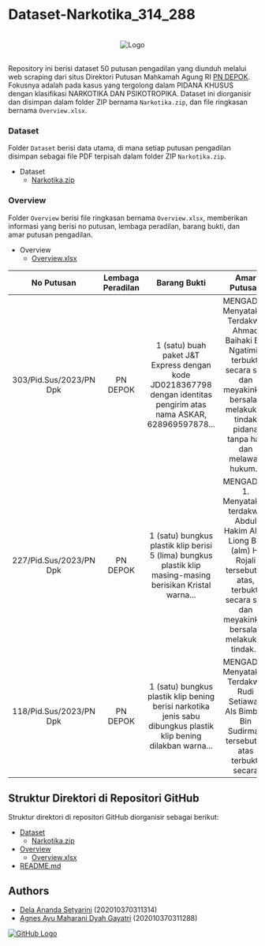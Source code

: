 # Dataset-Narkotika_314_288

<br>

<div align="center">
  <img src="https://putusan3.mahkamahagung.go.id/public/frontend/images/logo.png" alt="Logo">
</div>

<br>

Repository ini berisi dataset 50 putusan pengadilan yang diunduh melalui web scraping dari situs Direktori Putusan Mahkamah Agung RI [PN DEPOK](https://putusan3.mahkamahagung.go.id/search.html?q=&court=477292PN34++++++++++++++++++++++&t_reg=&t_upl=&t_pr=&jenis_doc=putusan&jd=AMAR_LAINNYA&tp=0&cat=3c40e48bbab311301a21c445b3c7fe57). Fokusnya adalah pada kasus yang tergolong dalam PIDANA KHUSUS dengan klasifikasi NARKOTIKA DAN PSIKOTROPIKA. Dataset ini diorganisir dan disimpan dalam folder ZIP bernama `Narkotika.zip`, dan file ringkasan bernama `Overview.xlsx`.

### **Dataset**

Folder `Dataset` berisi data utama, di mana setiap putusan pengadilan disimpan sebagai file PDF terpisah dalam folder ZIP `Narkotika.zip`.

- Dataset
  - [Narkotika.zip](https://github.com/delananda30/Dataset-Putusan-Pidana-Khusus/tree/main/Dataset) 

### **Overview**

Folder `Overview` berisi file ringkasan bernama `Overview.xlsx`, memberikan informasi yang berisi no putusan, lembaga peradilan, barang bukti, dan amar putusan pengadilan.

- Overview
  - [Overview.xlsx](https://github.com/delananda30/Dataset-Putusan-Pidana-Khusus/blob/main/Overview/Overview.xlsx)


| No Putusan              | Lembaga Peradilan | Barang Bukti                          | Amar Putusan                             |
| :----------------------: | :----------------: | :-----------------------------------: | :--------------------------------------: |
| 303/Pid.Sus/2023/PN Dpk | PN DEPOK           | 1 (satu) buah paket J&T Express dengan kode JD0218367798 dengan identitas pengirim atas nama ASKAR, 628969597878...   | MENGADILI: Menyatakan Terdakwa Ahmad Baihaki Bin Ngatimin terbukti secara sah dan meyakinkan bersalah melakukan tindak pidana tanpa hak dan melawan hukum... |
| 227/Pid.Sus/2023/PN Dpk | PN DEPOK           | 1 (satu) bungkus plastik klip berisi 5 (lima) bungkus plastik klip masing-masing berisikan Kristal warna... | MENGADILI: 1. Menyatakan terdakwa Abdul Hakim Alias Liong Bin (alm) H. Rojali tersebut di atas, terbukti secara sah dan meyakinkan bersalah melakukan tindak...       |
| 118/Pid.Sus/2023/PN Dpk | PN DEPOK           | 1 (satu) bungkus plastik klip bening berisi narkotika jenis sabu dibungkus plastik klip bening dilakban warna... | MENGADILI: Menyatakan Terdakwa Rudi Setiawan Als Bimbim Bin Sudirman tersebut di atas terbukti secara



## **Struktur Direktori di Repositori GitHub**

Struktur direktori di repositori GitHub diorganisir sebagai berikut:

- [Dataset](https://github.com/delananda30/Dataset-Putusan-Pidana-Khusus/tree/main/Dataset)
  - [Narkotika.zip](https://github.com/delananda30/Dataset-Putusan-Pidana-Khusus/tree/main/Dataset)
- [Overview](https://github.com/delananda30/Dataset-Putusan-Pidana-Khusus/tree/main/Overview)
  - [Overview.xlsx](https://github.com/delananda30/Dataset-Putusan-Pidana-Khusus/blob/main/Overview/Overview.xlsx)
- [README.md](https://github.com/delananda30/Dataset-Putusan-Pidana-Khusus/blob/main/README.md)

## Authors
- [Dela Ananda Setyarini](https://github.com/delananda30) (202010370311314)
- [Agnes Ayu Maharani Dyah Gayatri](https://github.com/Agnesayu12) (202010370311288)

[![GitHub Logo](https://img.shields.io/badge/GitHub-100000?style=for-the-badge&logo=github&logoColor=white)](https://github.com/delananda30/Dataset-Narkotika_314_288)
